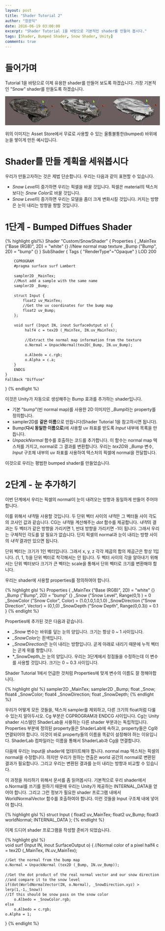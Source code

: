 ```yaml
---
layout: post
title: "Shader Tutorial 2"
author: "장문익"
date: 2016-06-19 03:00:00
excerpt: "Shader Tutorial 1을 바탕으로 기본적인 shader를 만들어 봅시다."
tags: [Shader, Bumped Shader, Snow Shader, Unity]
comments: true
---
```


# 들어가며

Tutorial 1을 바탕으로 이제 유용한 shader를 만들어 보도록 하겠습니다. 가장 기본적인 "Snow" shader를 만들도록 하겠습니다.

![ShaderSampleImage](assets/img/Rocks.jpg)

위의 이미지는 Asset Store에서 무료로 사용할 수 있는 울퉁불퉁한(bumped) 바위에 눈을 쌓이게 만든 예시입니다.

# Shader를 만들 계획을 세워봅시다

우리가 만들고자하는 것은 제법 단순합니다. 우리는 다음과 같이 표현할 수 있습니다.

* *Snow Level*이 증가하면 우리는 픽셀을 바꿀 것입니다. 픽셀은 material의 텍스처보다는 *Snow Color*로 바꿀 것입니다.
* *Snow Level*이 증가하면 우리는 모델을 좀더 크게 변화시킬 것입니다. 커지는 방향은 눈이 내리는 방향을 향할 것입니다.

# 1단계 - Bumped Diffues Shader

{% highlight glsl%}
Shader "Custom/SnowShader" {
    Properties {
        _MainTex ("Base (RGB)", 2D) = "white" {}
        //New normal map texture
        _Bump ("Bump", 2D) = "bump" {}
    }
    SubShader {
        Tags { "RenderType"="Opaque" }
        LOD 200
 
        CGPROGRAM
        #pragma surface surf Lambert
 
        sampler2D _MainTex;
        //Must add a sample with the same name
        sampler2D _Bump;
 
        struct Input {
            float2 uv_MainTex;
            //Get the uv coordinates for the bump map
            float2 uv_Bump;
        };
 
        void surf (Input IN, inout SurfaceOutput o) {
             half4 c = tex2D (_MainTex, IN.uv_MainTex);
 
             //Extract the normal map information from the texture
             o.Normal = UnpackNormal(tex2D(_Bump, IN.uv_Bump);
 
             o.Albedo = c.rgb;
             o.Alpha = c.a;
        }
        ENDCG
    } 
    FallBack "Diffuse"
}
{% endlight %}

이것은 Unity가 자동으로 생성해주는 Bump 효과를 추가하는 shader입니다.

* 기본 "bump"(빈 normal map)를 사용한 2D 이미지인 *_Bump*라는 property를 정의합니다.
* sampler2D를 **같은 이름**으로 만듭니다(Shader Tutorial 1을 참고하시면 됩니다).
* Bump(**다시 동일한 이름으로**)에 사용할 uv 좌표를 받도록 *Input* 내부에 목록을 만듭니다.  
* *UnpackNormal* 함수를 호출하는 코드를 추가합니다. 이 함수는 normal map 텍스처를 가지고, normal로 그 결과를 변환합니다. 우리는 *tex2D*와 *_Bump* 변수, *Input* 구조체 내부의 uv 좌표를 사용하여 텍스처의 픽셀에 normal을 전달합니다.

이것으로 우리는 평범한 bumped shader를 만들었습니다.

# 2단계 - 눈 추가하기

이번 단계에서 우리는 픽셀의 normal이 눈이 내려오는 방향과 동일하게 만들어 주어야 합니다.

이를 위해서 *내적*을 사용할 것입니다. 두 단위 벡터 사이의 *내적*은 그 벡터들 사이 각도의 코사인 값과 같습니다. CG는 *내적*을 계산해주는 *dot* 함수를 제공합니다. *내적*의 결과는 두 벡터가 같은 방향을 가리키면 1, 반대 방향을 가리키면 -1이 됩니다. 그래서 우리는 구체적인 각도를 알 필요가 없습니다. 단지 픽셀의 normal과 눈이 내리는 방향 사이의 *내적* 결과만 있으면 됩니다. 

단위 벡터는 크기가 1인 벡터입니다. 그래서 x, y, z 각각 제곱의 합의 제곱근은 항상 1입니다. (1, 1, 1)을 단위 벡터로 착각해서는 안 됩니다. 두 벡터 사이의 각을 알아내기 위해서는 단위 벡터보다 크기가 큰 벡터는 scale을 통해서 단위 벡터로 크기를 변환해야 합니다.

우리는 shader에 사용할 properties를 정의하여야 합니다.

{% highlight glsl %}
Properties {
    _MainTex ("Base (RGB)", 2D) = "white" {}
    _Bump ("Bump", 2D) = "bump" {}
    _Snow ("Snow Level", Range(0,1) ) = 0
    _SnowColor ("Snow Color", Color) = (1.0,1.0,1.0,1.0)
    _SnowDirection ("Snow Direction", Vector) = (0,1,0)
    _SnowDepth ("Snow Depth", Range(0,0.3)) = 0.1
}
{% endlight %}

Properties에 추가된 것은 다음과 같습니다.

* *_Snow* 변수는 바위를 덮는 눈의 양입니다. 크기는 항상 0 ~ 1 사이입니다.
* *_SnowColor*는 흰색입니다.
* *_SnowDirection*은 눈이 내리는 방향입니다. 곧게 아래로 내리기 때문에 누적 벡터는 곧게 위를 향합니다. 
* *_SnowDepth_는 눈의 양입니다. 우리는 3단계에서 정점들을 수정하는데 이 변수를 사용할 것입니다. 크기는  0 ~ 0.3 사이입니다.

Shader Tutorial 1에서 언급한 것처럼 Properties에 맞게 변수의 이름도 잘 정해야합니다.

{% highlight glsl %}
sampler2D _MainTex;
sampler2D _Bump;
float _Snow;
float4 _SnowColor;
float4 _SnowDirection;
float _SnowDepth;
{% endlight %}

우리가 어떻게 모든 것들을, 텍스처 sampler를 제외하고, 다른 크기의 float처럼 다룰 수 있는지 알아두시오. Cg 부분은 CGPROGRAM과 ENDCG 사이입니다. Cg는 Unity shader 시스템인 ShaderLab을 사용하는 다른 shader 부분과는 독립적입니다. Properties 부분에 정의된 property들은 ShaderLab에 속하고, property들은 Cg와 연결되어야 합니다. 이것이 바로 property들의 이름을 똑같이 설정해야 하는 이유입니다. ShaderLab 컴파일러는 이름을 통해서 ShaderLab과 Cg을 연결합니다.

다음에 우리는 Input을 shader에 업데이트해야 합니다. normal map 텍스처는 픽셀의 normal을 수정합니다. 하지만 우리가 원하는 연출은 world 공간의 normal로 변환된 결과가 필요합니다. 그리고 우리는 변환된 결과를 눈이 내리는 방향과 비교할 수 있습니다.

이 과정을 처리하기 위해서 문서를 좀 읽어봅시다. 기본적으로 우리 shader에서 o.Normal를 쓰기를 원하기 때문에 우리는 Unity가 제공하는 INTERNAL_DATA을 얻어야 합니다. 그리고 그런 정보가 필요한 shader 프로그램 내에서 WorldNormalVector 함수를 호출하여야 합니다. 이런 것들을 Input 구조체 내에 넣어야 합니다.

{% highlight glsl %}
struct Input {
    float2 uv_MainTex;
    float2 uv_Bump;
    float3 worldNormal;
    INTERNAL_DATA
};
{% endlight %}

이제 드디어 shader 프로그램을 작성할 준비가 되었습니다.

{% highlight glsl %}   
void surf (Input IN, inout SurfaceOutput o) { 
    //Normal color of a pixel
    half4 c = tex2D (_MainTex, IN.uv_MainTex);
 
    //Get the normal from the bump map
    o.Normal = UnpackNormal (tex2D (_Bump, IN.uv_Bump));
 
    //Get the dot product of the real normal vector and our snow direction
    //and compare it to the snow level
    if(dot(WorldNormalVector(IN, o.Normal), _SnowDirection.xyz) > lerp(1,-1,_Snow))
    //If this should be snow pass on the snow color
        o.Albedo = _SnowColor.rgb;
    else
        o.Albedo = c.rgb;
    o.Alpha = 1;
}
{% endlight %}
